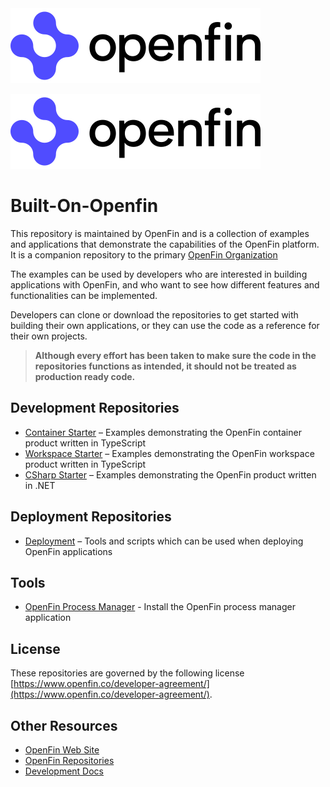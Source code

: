 <picture>
  <source media="(prefers-color-scheme: dark)" srcset="./openfin-dark.svg">
  <source media="(prefers-color-scheme: light)" srcset="./openfin-light.svg">
  <img alt="OpenFin" src="./openfin-light.svg">
</picture>

![OpenFin logo](https://github.com/built-on-openfin/.github/blob/main/profile/openfin.svg?raw=true)

# Built-On-Openfin

This repository is maintained by OpenFin and is a collection of examples and applications that demonstrate the capabilities of the OpenFin platform. It is a companion repository to the primary [OpenFin Organization](https://github.com/openfin)

The examples can be used by developers who are interested in building applications with OpenFin, and who want to see how different features and functionalities can be implemented.

Developers can clone or download the repositories to get started with building their own applications, or they can use the code as a reference for their own projects.

> **Although every effort has been taken to make sure the code in the repositories functions as intended, it should not be treated as production ready code.**

## Development Repositories

- [Container Starter](https://github.com/built-on-openfin/container-starter) – Examples demonstrating the OpenFin container product written in TypeScript
- [Workspace Starter](https://github.com/built-on-openfin/workspace-starter) – Examples demonstrating the OpenFin workspace product written in TypeScript
- [CSharp Starter](https://github.com/built-on-openfin/csharp-starter) – Examples demonstrating the OpenFin product written in .NET

## Deployment Repositories

- [Deployment](https://github.com/built-on-openfin/deployment) – Tools and scripts which can be used when deploying OpenFin applications

## Tools

- [OpenFin Process Manager](https://start.openfin.co/pm>) - Install the OpenFin process manager application

## License

These repositories are governed by the following license [https://www.openfin.co/developer-agreement/](https://www.openfin.co/developer-agreement/).

## Other Resources

- [OpenFin Web Site](https://www.openfin.co)
- [OpenFin Repositories](https://github.com/openfin)
- [Development Docs](https://developers.openfin.co/)
